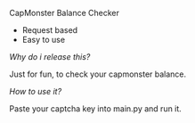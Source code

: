 CapMonster Balance Checker

- Request based
- Easy to use

*Why do i release this?*

Just for fun, to check your capmonster balance.

*How to use it?*

Paste your captcha key into main.py and run it. 

